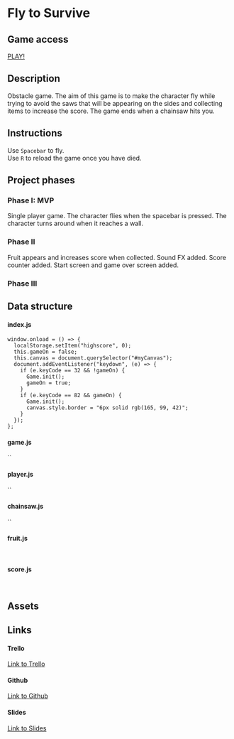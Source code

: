 # Fly to Survive

## Game access

[PLAY!](https://fly-to-survive.github.io/fly-to-survive/)

## Description

Obstacle game. The aim of this game is to make the character fly while trying to avoid the saws that will be appearing on the sides and collecting items to increase the score. The game ends when a chainsaw hits you.

## Instructions

Use `Spacebar` to fly.\
Use `R` to reload the game once you have died.

## Project phases

### Phase I: MVP

Single player game. The character flies when the spacebar is pressed. The character turns around when it reaches a wall.

### Phase II

Fruit appears and increases score when collected. Sound FX added. Score counter added. Start screen and game over screen added.

### Phase III

## Data structure

#### index.js

```
window.onload = () => {
  localStorage.setItem("highscore", 0);
  this.gameOn = false;
  this.canvas = document.querySelector("#myCanvas");
  document.addEventListener("keydown", (e) => {
    if (e.keyCode == 32 && !gameOn) {
      Game.init();
      gameOn = true;
    }
    if (e.keyCode == 82 && gameOn) {
      Game.init();
      canvas.style.border = "6px solid rgb(165, 99, 42)";
    }
  });
};
```

#### game.js

``

#### player.js

``

#### chainsaw.js

``

#### fruit.js

` `

#### score.js

` `

## Assets

## Links

#### Trello

[Link to Trello](https://trello.com/b/l6UDcmqA/fly-to-survive)

#### Github

[Link to Github](https://github.com/fly-to-survive/fly-to-survive)

#### Slides

[Link to Slides]()
